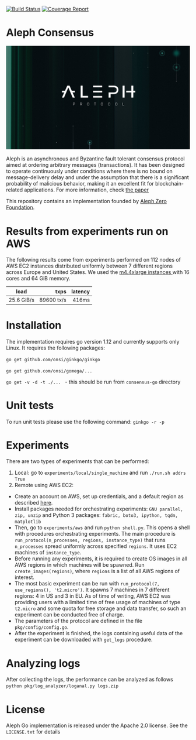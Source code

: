 [![Build Status](https://gitlab.com/alephledger/consensus-go/badges/devel/build.svg)](https://gitlab.com/alephledger/consensus-go/commits/devel) [![Coverage Report](https://gitlab.com/alephledger/consensus-go/badges/devel/coverage.svg)](https://gitlab.com/alephledger/consensus-go/commits/devel)


# Aleph Consensus


![aleph logo](.logo.jpg "Aleph logo")


Aleph is an asynchronous and Byzantine fault tolerant consensus protocol aimed at ordering arbitrary messages (transactions). It has been designed to operate continuously under conditions where there is no bound on message-delivery delay and under the assumption that there is a significant probability of malicious behavior, making it an excellent fit for blockchain-related applications. For more information, check [the paper](https://arxiv.org/abs/1908.05156)


This repository contains an implementation founded by [Aleph Zero Foundation](https://alephzero.org).


# Results from experiments run on AWS


The following results come from experiments performed on 112 nodes of AWS EC2 instances distributed uniformly between 7 different regions across Europe and United States. We used the [m4.4xlarge instances ](https://aws.amazon.com/ec2/instance-types/) with 16 cores and 64 GiB memory. 


|load|txps|latency|
|---|---:|---:|
| 25.6 GiB/s  | 89600 tx/s | 416ms


# Installation


The implementation requires go version 1.12 and currently supports only Linux. It requires the following packages:


`go get github.com/onsi/ginkgo/ginkgo`

`go get github.com/onsi/gomega/... `

`go get -v -d -t ./... ` - this should be run from `consensus-go` directory


# Unit tests


To run unit tests please use the following command: `ginkgo -r -p`


# Experiments


There are two types of experiments that can be performed:
1. Local: go to `experiments/local/single_machine` and run `./run.sh addrs True`
2. Remote using AWS EC2:
  - Create an account on AWS, set up credentials, and a default region as described [here](https://boto3.amazonaws.com/v1/documentation/api/latest/guide/quickstart.html#configuration).
  - Install packages needed for orchestrating experiments: `GNU parallel, zip, unzip` and Python 3 packages: `fabric, boto3, ipython, tqdm, matplotlib`
  - Then, go to `experiments/aws` and run `python shell.py`. This opens a shell with procedures orchestrating experiments. The main procedure is
  `run_protocol(n_processes, regions, instance_type)` that runs `n_processes` spread uniformly across specified `regions`. It uses EC2 machines of `instance_type`.
  - Before running any experiments, it is required to create OS images in all AWS regions in which machines will be spawned. Run `create_images(regions)`, where `regions` is a list of all AWS regions of interest.
  - The most basic experiment can be run with `run_protocol(7, use_regions(), 't2.micro')`. It spawns 7 machines in 7 different regions: 4 in US and 3 in EU. As of time of writing, AWS EC2 was providing users with a limited time of free usage of machines of type `t2.micro` and some quota for free storage and data transfer, so such an experiment can be conducted free of charge.
  - The parameters of the protocol are defined in the file `pkg/config/config.go`.
  - After the experiment is finished, the logs containing useful data of the experiment can be downloaded with `get_logs` procedure.


# Analyzing logs


After collecting the logs, the performance can be analyzed as follows
    `python pkg/log_analyzer/loganal.py logs.zip`


# License


Aleph Go implementation is released under the Apache 2.0 license. See the `LICENSE.txt` for details
